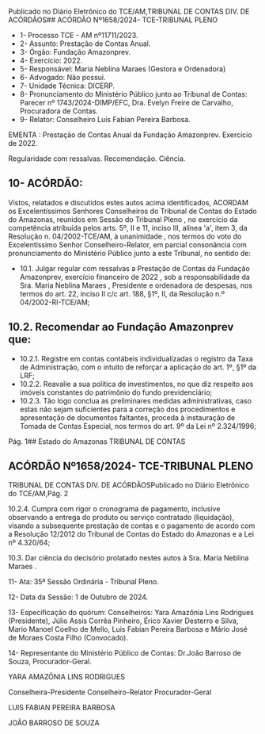 Publicado  no  Diário  Eletrônico do TCE/AM,TRIBUNAL DE CONTAS DIV. DE ACÓRDÃOS## ACÓRDÃO Nº1658/2024- TCE-TRIBUNAL PLENO

- 1- Processo TCE - AM nº11711/2023.
- 2- Assunto: Prestação de Contas Anual.
- 3- Órgão: Fundação Amazonprev.
- 4- Exercício: 2022.
- 5- Responsável: Maria Neblina Maraes (Gestora e Ordenadora)
- 6- Advogado: Não possui.
- 7- Unidade Técnica: DICERP.
- 8- Pronunciamento  do  Ministério  Público  junto  ao  Tribunal  de  Contas: Parecer  nº 1743/2024-DIMP/EFC, Dra. Evelyn Freire de Carvalho, Procuradora de Contas.
- 9- Relator: Conselheiro Luis Fabian Pereira Barbosa.

EMENTA : Prestação de Contas Anual da Fundação Amazonprev. Exercício de 2022.

Regularidade com ressalvas. Recomendação. Ciência.

## 10-  ACÓRDÃO:

Vistos, relatados e discutidos estes autos acima identificados, ACORDAM os Excelentíssimos Senhores Conselheiros do Tribunal de Contas do Estado do Amazonas, reunidos em Sessão do Tribunal Pleno , no exercício da competência atribuída pelos arts. 5º, II e 11, inciso III, alínea 'a', item 3, da Resolução n. 04/2002-TCE/AM, à unanimidade , nos termos do voto do Excelentíssimo Senhor Conselheiro-Relator, em  parcial consonância com pronunciamento do Ministério Público junto a este Tribunal, no sentido de:

- 10.1. Julgar  regular  com  ressalvas a  Prestação  de  Contas  da  Fundação Amazonprev, exercício financeiro de 2022 , sob a responsabilidade da Sra.  Maria  Neblina  Maraes ,  Presidente  e  ordenadora  de  despesas, nos termos do art. 22, inciso II c/c  art.  188,  §1º,  II,  da  Resolução  n.º 04/2002-RI-TCE/AM;

## 10.2. Recomendar ao Fundação Amazonprev que:

- 10.2.1. Registre  em  contas  contábeis  individualizadas  o  registro da  Taxa  de  Administração,  com  o  intuito  de  reforçar  a aplicação do art. 1º, §1º da LRF;
- 10.2.2. Reavalie  a  sua  política  de  investimentos,  no  que  diz respeito  aos  imóveis  constantes  do  patrimônio  do  fundo previdenciário;
- 10.2.3. Tão logo conclua as preliminares medidas administrativas, caso  estas  não  sejam  suficientes  para  a  correção  dos procedimentos  e  apresentação  de  documentos  faltantes, proceda à instauração de Tomada de Contas Especial, nos termos do art. 9º da Lei nº 2.324/1996;

Pág. 1## Estado do Amazonas TRIBUNAL DE CONTAS

## ACÓRDÃO Nº1658/2024- TCE-TRIBUNAL PLENO

TRIBUNAL DE CONTAS DIV. DE ACÓRDÃOSPublicado  no  Diário  Eletrônico do TCE/AM,Pág. 2

10.2.4. Cumpra com rigor o cronograma de pagamento, inclusive observando  a  entrega  do  produto  ou  serviço  contratado (liquidação), visando a subsequente prestação de contas e o pagamento de acordo com a Resolução 12/2012 do Tribunal de Contas do Estado do Amazonas e a Lei nº 4.320/64;

10.3. Dar ciência do decisório prolatado nestes autos à Sra. Maria Neblina Maraes .

11-  Ata: 35ª Sessão Ordinária - Tribunal Pleno.

12-  Data da Sessão: 1 de Outubro de 2024.

13-  Especificação do quórum: Conselheiros: Yara Amazônia Lins Rodrigues (Presidente), Júlio Assis Corrêa Pinheiro, Érico Xavier Desterro e Silva, Mario Manoel Coelho de  Mello,  Luis  Fabian  Pereira  Barbosa  e  Mário  José  de  Moraes  Costa  Filho (Convocado).

14-  Representante  do  Ministério  Público  de  Contas: Dr.João  Barroso  de  Souza, Procurador-Geral.

YARA AMAZÔNIA LINS RODRIGUES

Conselheira-Presidente Conselheiro-Relator Procurador-Geral

LUIS FABIAN PEREIRA BARBOSA

JOÃO BARROSO DE SOUZA